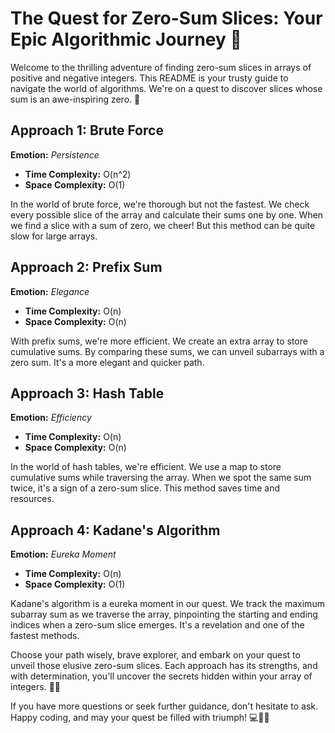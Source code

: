 # The Quest for Zero-Sum Slices: Your Epic Algorithmic Journey 🚀

Welcome to the thrilling adventure of finding zero-sum slices in arrays of positive and negative integers. This README is your trusty guide to navigate the world of algorithms. We're on a quest to discover slices whose sum is an awe-inspiring zero. 🌟

## Approach 1: Brute Force

**Emotion:** *Persistence*

- **Time Complexity:** O(n^2)
- **Space Complexity:** O(1)

In the world of brute force, we're thorough but not the fastest. We check every possible slice of the array and calculate their sums one by one. When we find a slice with a sum of zero, we cheer! But this method can be quite slow for large arrays.

## Approach 2: Prefix Sum

**Emotion:** *Elegance*

- **Time Complexity:** O(n)
- **Space Complexity:** O(n)

With prefix sums, we're more efficient. We create an extra array to store cumulative sums. By comparing these sums, we can unveil subarrays with a zero sum. It's a more elegant and quicker path.

## Approach 3: Hash Table

**Emotion:** *Efficiency*

- **Time Complexity:** O(n)
- **Space Complexity:** O(n)

In the world of hash tables, we're efficient. We use a map to store cumulative sums while traversing the array. When we spot the same sum twice, it's a sign of a zero-sum slice. This method saves time and resources.

## Approach 4: Kadane's Algorithm

**Emotion:** *Eureka Moment*

- **Time Complexity:** O(n)
- **Space Complexity:** O(1)

Kadane's algorithm is a eureka moment in our quest. We track the maximum subarray sum as we traverse the array, pinpointing the starting and ending indices when a zero-sum slice emerges. It's a revelation and one of the fastest methods.

Choose your path wisely, brave explorer, and embark on your quest to unveil those elusive zero-sum slices. Each approach has its strengths, and with determination, you'll uncover the secrets hidden within your array of integers. 🚀🌟

If you have more questions or seek further guidance, don't hesitate to ask. Happy coding, and may your quest be filled with triumph! 💻🌟🎉